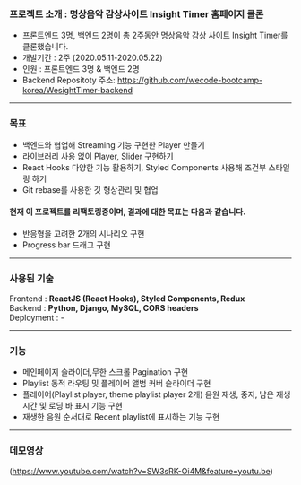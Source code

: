 ### 프로젝트 소개 : 명상음악 감상사이트 Insight Timer 홈페이지 클론 

- 프론트엔드 3명, 백엔드 2명이 총 2주동안 명상음악 감상 사이트 Insight Timer를 클론했습니다.
- 개발기간 : 2주 (2020.05.11-2020.05.22)
- 인원 : 프론트엔드 3명 & 백엔드 2명  
- Backend Repositoty 주소: https://github.com/wecode-bootcamp-korea/WesightTimer-backend

---

### 목표

- 백엔드와 협업해 Streaming 기능 구현한 Player 만들기
- 라이브러리 사용 없이 Player, Slider 구현하기
- React Hooks 다양한 기능 활용하기, Styled Components 사용해 조건부 스타일링 하기
- Git rebase를 사용한 깃 형상관리 및 협업

#### 현재 이 프로젝트를 리팩토링중이며, 결과에 대한 목표는 다음과 같습니다.

- 반응형을 고려한 2개의 시나리오 구현
- Progress bar 드래그 구현

---

### 사용된 기술

Frontend : **ReactJS (React Hooks), Styled Components, Redux**
<br>Backend : **Python, Django, MySQL, CORS headers**  
Deployment : -

---

### 기능

- 메인페이지 슬라이더,무한 스크롤 Pagination 구현
- Playlist 동적 라우팅 및 플레이어 앨범 커버 슬라이더 구현 
- 플레이어(Playlist player, theme playlist player 2개) 음원 재생, 중지, 남은 재생시간 및 로딩 바 표시 기능 구현 
- 재생한 음원 순서대로 Recent playlist에 표시하는 기능 구현

---

### 데모영상

(https://www.youtube.com/watch?v=SW3sRK-Oi4M&feature=youtu.be)
